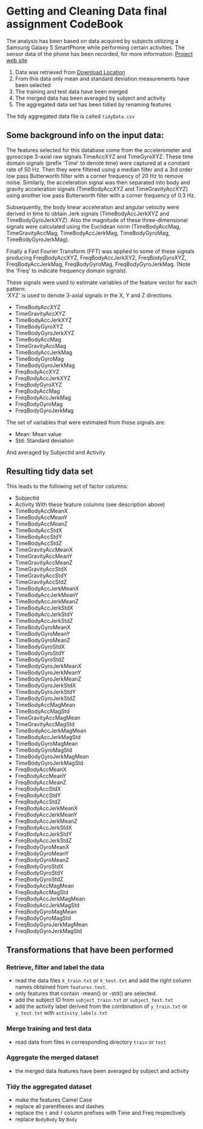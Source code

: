 # Getting and Cleaning Data final assignment CodeBook
The analysis has been based on data acquired by subjects utilizing a Samsung Galaxy S SmartPhone while performing certain activities. The sensor data of the phone has been recorded, for more information: [Project web site](http://archive.ics.uci.edu/ml/datasets/Human+Activity+Recognition+Using+Smartphones)
1. Data was retrieved from [Download Location](https://d396qusza40orc.cloudfront.net/getdata%2Fprojectfiles%2FUCI%20HAR%20Dataset.zip)
2. From this data only mean and standard deviation measurements have been selected
3. The training and test data have been merged
4. The merged data has been averaged by subject and activity
5. The aggregated data set has been tidied by renaming features

The tidy aggregated data file is called `tidyData.csv`

## Some background info on the input data:
The features selected for this database come from the accelerometer and gyroscope 3-axial raw signals TimeAccXYZ and TimeGyroXYZ. These time domain signals (prefix 'Time' to denote time) were captured at a constant rate of 50 Hz. Then they were filtered using a median filter and a 3rd order low pass Butterworth filter with a corner frequency of 20 Hz to remove noise. Similarly, the acceleration signal was then separated into body and gravity acceleration signals (TimeBodyAccXYZ and TimeGravityAccXYZ) using another low pass Butterworth filter with a corner frequency of 0.3 Hz.

Subsequently, the body linear acceleration and angular velocity were derived in time to obtain Jerk signals (TimeBodyAccJerkXYZ and TimeBodyGyroJerkXYZ). Also the magnitude of these three-dimensional signals were calculated using the Euclidean norm (TimeBodyAccMag, TimeGravityAccMag, TimeBodyAccJerkMag, TimeBodyGyroMag, TimeBodyGyroJerkMag).

Finally a Fast Fourier Transform (FFT) was applied to some of these signals producing FreqBodyAccXYZ, FreqBodyAccJerkXYZ, FreqBodyGyroXYZ, FreqBodyAccJerkMag, FreqBodyGyroMag, FreqBodyGyroJerkMag. (Note the 'Freq' to indicate frequency domain signals).

These signals were used to estimate variables of the feature vector for each pattern:  
'XYZ' is used to denote 3-axial signals in the X, Y and Z directions.

* TimeBodyAccXYZ
* TimeGravityAccXYZ
* TimeBodyAccJerkXYZ
* TimeBodyGyroXYZ
* TimeBodyGyroJerkXYZ
* TimeBodyAccMag
* TimeGravityAccMag
* TimeBodyAccJerkMag
* TimeBodyGyroMag
* TimeBodyGyroJerkMag
* FreqBodyAccXYZ
* FreqBodyAccJerkXYZ
* FreqBodyGyroXYZ
* FreqBodyAccMag
* FreqBodyAccJerkMag
* FreqBodyGyroMag
* FreqBodyGyroJerkMag

The set of variables that were estimated from these signals are:
* Mean: Mean value
* Std: Standard deviation

And averaged by SubjectId and Activity

## Resulting tidy data set
This leads to the following set of factor columns:
* SubjectId
* Activity
With these feature columns (see description above)
* TimeBodyAccMeanX
* TimeBodyAccMeanY
* TimeBodyAccMeanZ
* TimeBodyAccStdX
* TimeBodyAccStdY
* TimeBodyAccStdZ
* TimeGravityAccMeanX
* TimeGravityAccMeanY
* TimeGravityAccMeanZ
* TimeGravityAccStdX
* TimeGravityAccStdY
* TimeGravityAccStdZ
* TimeBodyAccJerkMeanX
* TimeBodyAccJerkMeanY
* TimeBodyAccJerkMeanZ
* TimeBodyAccJerkStdX
* TimeBodyAccJerkStdY
* TimeBodyAccJerkStdZ
* TimeBodyGyroMeanX
* TimeBodyGyroMeanY
* TimeBodyGyroMeanZ
* TimeBodyGyroStdX
* TimeBodyGyroStdY
* TimeBodyGyroStdZ
* TimeBodyGyroJerkMeanX
* TimeBodyGyroJerkMeanY
* TimeBodyGyroJerkMeanZ
* TimeBodyGyroJerkStdX
* TimeBodyGyroJerkStdY
* TimeBodyGyroJerkStdZ
* TimeBodyAccMagMean
* TimeBodyAccMagStd
* TimeGravityAccMagMean
* TimeGravityAccMagStd
* TimeBodyAccJerkMagMean
* TimeBodyAccJerkMagStd
* TimeBodyGyroMagMean
* TimeBodyGyroMagStd
* TimeBodyGyroJerkMagMean
* TimeBodyGyroJerkMagStd
* FreqBodyAccMeanX
* FreqBodyAccMeanY
* FreqBodyAccMeanZ
* FreqBodyAccStdX
* FreqBodyAccStdY
* FreqBodyAccStdZ
* FreqBodyAccJerkMeanX
* FreqBodyAccJerkMeanY
* FreqBodyAccJerkMeanZ
* FreqBodyAccJerkStdX
* FreqBodyAccJerkStdY
* FreqBodyAccJerkStdZ
* FreqBodyGyroMeanX
* FreqBodyGyroMeanY
* FreqBodyGyroMeanZ
* FreqBodyGyroStdX
* FreqBodyGyroStdY
* FreqBodyGyroStdZ
* FreqBodyAccMagMean
* FreqBodyAccMagStd
* FreqBodyAccJerkMagMean
* FreqBodyAccJerkMagStd
* FreqBodyGyroMagMean
* FreqBodyGyroMagStd
* FreqBodyGyroJerkMagMean
* FreqBodyGyroJerkMagStd

## Transformations that have been performed
### Retrieve, filter and label the data
* read the data files `X_train.txt` or `X_test.txt` and add the right column names obtained from `features.text`.
* only features that contain -mean() or -std() are selected.
* add the subject ID from `subject_train.txt` or `subject_test.txt`
* add the activity label derived from the combination of `y_train.txt` or `y_test.txt` with `activity_labels.txt`

### Merge training and test data
* read data from files in corresponding directory `train` or `test`

### Aggregate the merged dataset
* the merged data features have been averaged by subject and activity

### Tidy the aggregated dataset
* make the features Camel Case
* replace all parentheses and dashes
* replace the `t` and `f` column prefixes with Time and Freq respectively
* replace `BodyBody` by `Body`
